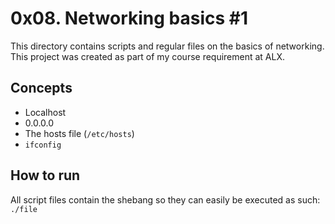# 0x08. Networking basics #1
This directory contains scripts and regular files on the basics of networking. This project was created as part of my course requirement at ALX.

## Concepts
* Localhost
* 0.0.0.0
* The hosts file (`/etc/hosts`)
* `ifconfig`

## How to run
All script files contain the shebang so they can easily be executed as such:
`./file`

